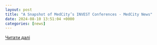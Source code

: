 ```yaml
---
layout: post
title: "A Snapshot of MedCity’s INVEST Conferences - MedCity News"
date: 2024-08-10 13:51:04 +0000
categories: [news]
---
```


[Читати далі](https://medcitynews.com/2024/08/a-snapshot-of-medcitys-invest-conferences/)
